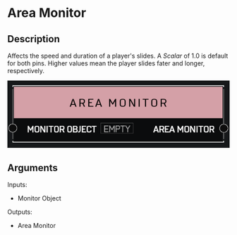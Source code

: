 # Area Monitor

## Description

Affects the speed and duration of a player's slides. A _Scalar_ of 1.0 is default for both pins. Higher values mean the player slides fater and longer, respectively.

![Area Monitor](../../.gitbook/assets/images/scripting/variables-basic/area-monitor.png)

## Arguments

Inputs:

* Monitor Object

Outputs:

* Area Monitor
